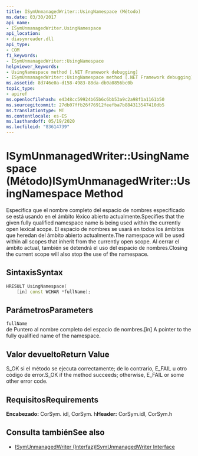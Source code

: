 ```yaml
---
title: ISymUnmanagedWriter::UsingNamespace (Método)
ms.date: 03/30/2017
api_name:
- ISymUnmanagedWriter.UsingNamespace
api_location:
- diasymreader.dll
api_type:
- COM
f1_keywords:
- ISymUnmanagedWriter::UsingNamespace
helpviewer_keywords:
- UsingNamespace method [.NET Framework debugging]
- ISymUnmanagedWriter::UsingNamespace method [.NET Framework debugging]
ms.assetid: 8d746e0a-d158-4983-88da-db0a0856bc0b
topic_type:
- apiref
ms.openlocfilehash: e4348cc59924b65b6c6bb53a9c2a98f1a1161b50
ms.sourcegitcommit: 27db07ffb26f76912feefba7b884313547410db5
ms.translationtype: MT
ms.contentlocale: es-ES
ms.lasthandoff: 05/19/2020
ms.locfileid: "83614739"
---
```

# <a name="isymunmanagedwriterusingnamespace-method"></a><span data-ttu-id="fcae6-102">ISymUnmanagedWriter::UsingNamespace (Método)</span><span class="sxs-lookup"><span data-stu-id="fcae6-102">ISymUnmanagedWriter::UsingNamespace Method</span></span>
<span data-ttu-id="fcae6-103">Especifica que el nombre completo del espacio de nombres especificado se está usando en el ámbito léxico abierto actualmente.</span><span class="sxs-lookup"><span data-stu-id="fcae6-103">Specifies that the given fully qualified namespace name is being used within the currently open lexical scope.</span></span> <span data-ttu-id="fcae6-104">El espacio de nombres se usará en todos los ámbitos que heredan del ámbito abierto actualmente.</span><span class="sxs-lookup"><span data-stu-id="fcae6-104">The namespace will be used within all scopes that inherit from the currently open scope.</span></span> <span data-ttu-id="fcae6-105">Al cerrar el ámbito actual, también se detendrá el uso del espacio de nombres.</span><span class="sxs-lookup"><span data-stu-id="fcae6-105">Closing the current scope will also stop the use of the namespace.</span></span>  
  
## <a name="syntax"></a><span data-ttu-id="fcae6-106">Sintaxis</span><span class="sxs-lookup"><span data-stu-id="fcae6-106">Syntax</span></span>  
  
```cpp  
HRESULT UsingNamespace(  
    [in] const WCHAR *fullName);  
```  
  
## <a name="parameters"></a><span data-ttu-id="fcae6-107">Parámetros</span><span class="sxs-lookup"><span data-stu-id="fcae6-107">Parameters</span></span>  
 `fullName`  
 <span data-ttu-id="fcae6-108">de Puntero al nombre completo del espacio de nombres.</span><span class="sxs-lookup"><span data-stu-id="fcae6-108">[in] A pointer to the fully qualified name of the namespace.</span></span>  
  
## <a name="return-value"></a><span data-ttu-id="fcae6-109">Valor devuelto</span><span class="sxs-lookup"><span data-stu-id="fcae6-109">Return Value</span></span>  
 <span data-ttu-id="fcae6-110">S_OK si el método se ejecuta correctamente; de lo contrario, E_FAIL u otro código de error.</span><span class="sxs-lookup"><span data-stu-id="fcae6-110">S_OK if the method succeeds; otherwise, E_FAIL or some other error code.</span></span>  
  
## <a name="requirements"></a><span data-ttu-id="fcae6-111">Requisitos</span><span class="sxs-lookup"><span data-stu-id="fcae6-111">Requirements</span></span>  
 <span data-ttu-id="fcae6-112">**Encabezado:** CorSym. idl, CorSym. h</span><span class="sxs-lookup"><span data-stu-id="fcae6-112">**Header:** CorSym.idl, CorSym.h</span></span>  
  
## <a name="see-also"></a><span data-ttu-id="fcae6-113">Consulta también</span><span class="sxs-lookup"><span data-stu-id="fcae6-113">See also</span></span>

- [<span data-ttu-id="fcae6-114">ISymUnmanagedWriter (Interfaz)</span><span class="sxs-lookup"><span data-stu-id="fcae6-114">ISymUnmanagedWriter Interface</span></span>](isymunmanagedwriter-interface.md)

